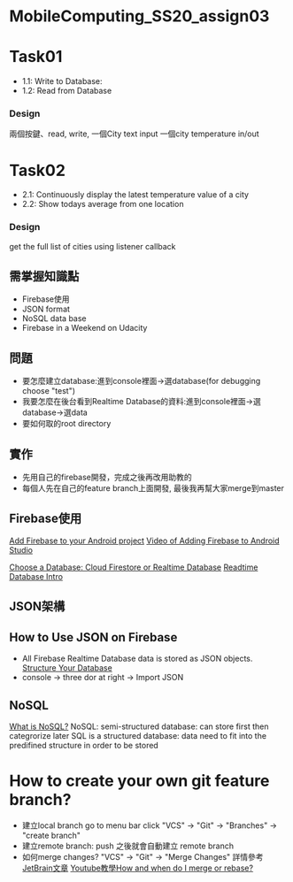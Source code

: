 # MobileComputing_SS20_assign03

# Task01
- 1.1: Write to Database:
- 1.2: Read from Database

### Design
兩個按鍵、read, write, 一個City text input 一個city temperature in/out

# Task02
- 2.1: Continuously display the latest temperature value of a city
- 2.2: Show todays average from one location

### Design
get the full list of cities
using listener callback

## 需掌握知識點
- Firebase使用
- JSON format
- NoSQL data base
- Firebase in a Weekend on Udacity

## 問題
- 要怎麼建立database:進到console裡面->選database(for debugging choose "test")
- 我要怎麼在後台看到Realtime Database的資料:進到console裡面->選database->選data
- 要如何取的root directory

## 實作
- 先用自己的firebase開發，完成之後再改用助教的
- 每個人先在自己的feature branch上面開發, 最後我再幫大家merge到master

## Firebase使用
[Add Firebase to your Android project](https://firebase.google.com/docs/android/setup)
[Video of Adding Firebase to Android Studio](https://www.youtube.com/watch?v=9qe_A3F-_f0)

[Choose a Database: Cloud Firestore or Realtime Database](https://firebase.google.com/docs/database/rtdb-vs-firestore#writes_and_transactions)
[Readtime Database Intro](https://firebase.google.com/products/realtime-database/?authuser=0)

## JSON架構

## How to Use JSON on Firebase
- All Firebase Realtime Database data is stored as JSON objects.
[Structure Your Database](https://firebase.google.com/docs/database/web/structure-data)
- console -> three dor at right -> Import JSON
## NoSQL
[What is NoSQL?](https://www.youtube.com/watch?v=BgQFJ_UNIgw)
NoSQL: semi-structured database: can store first then categrorize later
SQL is a structured database: data need to fit into the predifined structure in order to be stored

# How to create your own git feature branch?
- 建立local branch go to menu bar click "VCS" -> "Git" -> "Branches" -> "create branch"
- 建立remote branch: push 之後就會自動建立 remote branch
- 如何merge changes?  "VCS" -> "Git" -> "Merge Changes" 詳情參考
[JetBrain文章](https://www.jetbrains.com/help/idea/apply-changes-from-one-branch-to-another.html)
[Youtube教學How and when do I merge or rebase?](https://youtu.be/Nftif2ynvdA)

